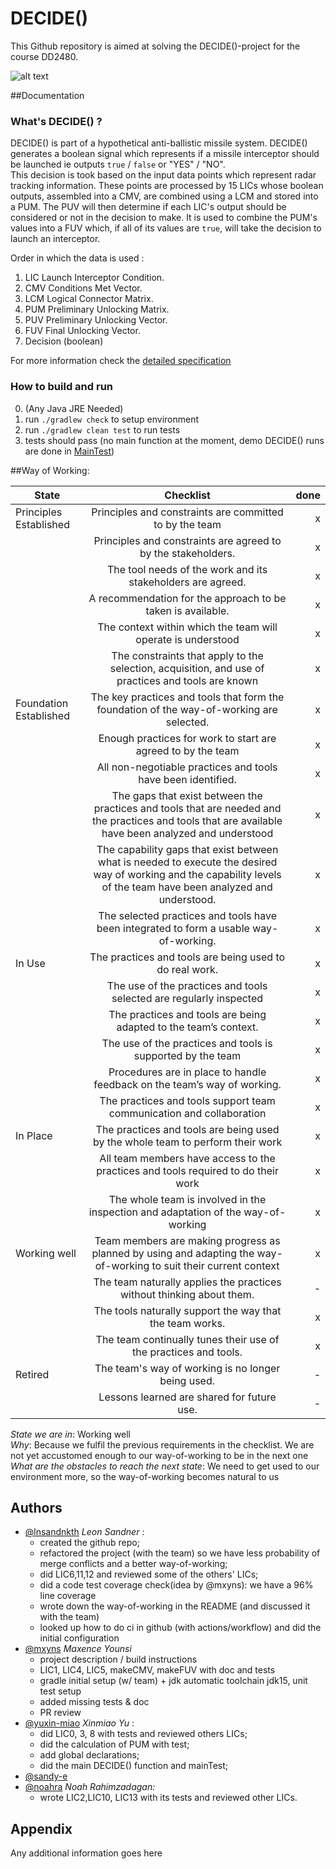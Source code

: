 
# DECIDE()

This Github repository is aimed at solving the DECIDE()-project for the course DD2480.

![alt text](https://cdn.pixabay.com/photo/2018/03/14/15/33/earth-3225519_1280.png)

##Documentation

### What's DECIDE() ?

DECIDE() is part of a hypothetical anti-ballistic missile system. DECIDE() generates a boolean signal which represents if a missile interceptor should be launched ie outputs `true` / `false` or "YES" / "NO".    
This decision is took based on the input data points which represent radar tracking information. These points are processed by 15 LICs whose boolean outputs, assembled into a CMV, are combined using a LCM and stored into a PUM.
The PUV will then determine if each LIC's output should be considered or not in the decision to make. It is used to combine the PUM's values into a FUV which, if all of its values are `true`, will take the decision to launch an interceptor.

Order in which the data is used :
1. LIC Launch Interceptor Condition.
2. CMV Conditions Met Vector.
3. LCM Logical Connector Matrix.
4. PUM Preliminary Unlocking Matrix.
5. PUV Preliminary Unlocking Vector.
6. FUV Final Unlocking Vector.
7. Decision (boolean)

For more information check the [detailed specification](https://canvas.kth.se/courses/31884/files/4932282/download?wrap=1)

### How to build and run
0. (Any Java JRE Needed)
1. run `./gradlew check` to setup environment
2. run `./gradlew clean test` to run tests
3. tests should pass (no main function at the moment, demo DECIDE() runs are done in [MainTest](https://github.com/lnsandnkth/DECIDE/blob/main/src/test/java/MainTest.java))

##Way of Working:

| State        | Checklist           | done  |
| ------------- |:-------------:| -----:|
| Principles Established     | Principles and constraints are committed to by the team | x |
| | Principles and constraints are agreed to by the stakeholders. | x |
| | The tool needs of the work and its stakeholders are agreed. | x |
| | A recommendation for the approach to be taken is available. | x |
| | The context within which the team will operate is understood | x |
| | The constraints that apply to the selection, acquisition, and use of practices and tools are known | x |
| Foundation Established      | The key practices and tools that form the foundation of the way-of-working are selected. | x |
| | Enough practices for work to start are agreed to by the team | x |
| | All non-negotiable practices and tools have been identified. | x |
| | The gaps that exist between the practices and tools that are needed and the practices and tools that are available have been analyzed and understood | x |
| | The capability gaps that exist between what is needed to execute the desired way of working and the capability levels of the team have been analyzed and understood. | x |
| | The selected practices and tools have been integrated to form a usable way-of-working. | x |
| In Use | The practices and tools are being used to do real work. | x |
| | The use of the practices and tools selected are regularly inspected | x |
| | The practices and tools are being adapted to the team’s context. | x |
| | The use of the practices and tools is supported by the team | x |
| | Procedures are in place to handle feedback on the team’s way of working. | x |
| | The practices and tools support team communication and collaboration | x |
| In Place | The practices and tools are being used by the whole team to perform their work  | x |
| | All team members have access to the practices and tools required to do their work | x |
| | The whole team is involved in the inspection and adaptation of the way-of-working | x |
| Working well | Team members are making progress as planned by using and adapting the way-of-working to suit their current context | x |
| | The team naturally applies the practices without thinking about them. | - |
| | The tools naturally support the way that the team works. | x |
| | The team continually tunes their use of the practices and tools. | x |
| Retired | The team's way of working is no longer being used. | - |
|  | Lessons learned are shared for future use. | -  |

*State we are in*: Working well <br>
*Why*: Because we fulfil the previous requirements in the checklist. We are not yet accustomed enough to our way-of-working to be in the next one<br>
*What are the obstacles to reach the next state*: We need to get used to our environment more, so the way-of-working becomes natural to us <br>



## Authors

- [@lnsandnkth](https://www.github.com/lnsandnkth) *Leon Sandner* :  
    - created the github repo;
    - refactored the project (with the team) so we have less probability of merge conflicts and a better way-of-working;
    - did LIC6,11,12 and reviewed some of the others' LICs;
    - did a code test coverage check(idea by @mxyns): we have a 96% line coverage
    - wrote down the way-of-working in the README (and discussed it with the team)
    - looked up how to do ci in github (with actions/workflow) and did the initial configuration
- [@mxyns](https://www.github.com/mxyns) *Maxence Younsi*
  - project description / build instructions
  - LIC1, LIC4, LIC5, makeCMV, makeFUV with doc and tests
  - gradle initial setup (w/ team) + jdk automatic toolchain jdk15, unit test setup
  - added missing tests & doc
  - PR review
- [@yuxin-miao](https://www.github.com/yuxin-miao) *Xinmiao Yu* :
  - did LIC0, 3, 8 with tests and reviewed others LICs;
  - did the calculation of PUM with test;
  - add global declarations;
  - did the main DECIDE() function and mainTest;
- [@sandy-e](https://www.github.com/sandy-e)
- [@noahra](https://www.github.com/noahra) *Noah Rahimzadagan:*
  - wrote LIC2,LIC10, LIC13 with its tests and reviewed other LICs.


## Appendix

Any additional information goes here
